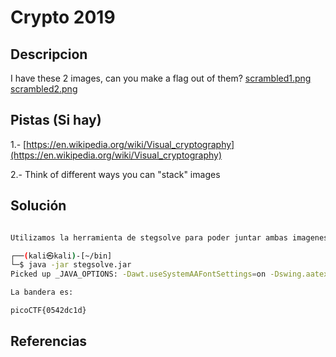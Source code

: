 # Crypto 2019

## Descripcion

I have these 2 images, can you make a flag out of them? [scrambled1.png](https://mercury.picoctf.net/static/6e4afb967ef8c865f79f3a8cd7767cca/scrambled1.png) [scrambled2.png](https://mercury.picoctf.net/static/6e4afb967ef8c865f79f3a8cd7767cca/scrambled2.png)

## Pistas (Si hay)

1.- [https://en.wikipedia.org/wiki/Visual_cryptography](https://en.wikipedia.org/wiki/Visual_cryptography)

2.- Think of different ways you can "stack" images

## Solución

``` Bash

Utilizamos la herramienta de stegsolve para poder juntar ambas imagenes, de esta forma capturamos la bandera.

┌──(kali㉿kali)-[~/bin]
└─$ java -jar stegsolve.jar     
Picked up _JAVA_OPTIONS: -Dawt.useSystemAAFontSettings=on -Dswing.aatext=true

La bandera es:

picoCTF{0542dc1d}

```

## Referencias